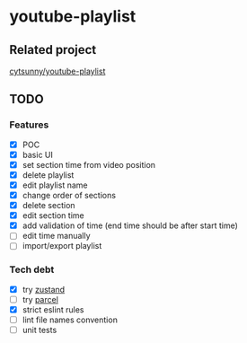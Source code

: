 # youtube-playlist

## Related project

[cytsunny/youtube-playlist](https://github.com/cytsunny/youtube-playlist?tab=readme-ov-file)

## TODO

### Features

- [x] POC
- [x] basic UI
- [x] set section time from video position
- [x] delete playlist
- [x] edit playlist name
- [x] change order of sections
- [x] delete section
- [x] edit section time
- [x] add validation of time (end time should be after start time)
- [ ] edit time manually
- [ ] import/export playlist

### Tech debt

- [x] try [zustand](https://github.com/pmndrs/zustand)
- [ ] try [parcel](https://parceljs.org/recipes/web-extension/)
- [x] strict eslint rules
- [ ] lint file names convention
- [ ] unit tests
